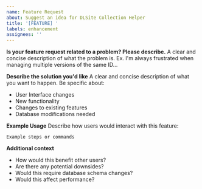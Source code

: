 ```yaml
---
name: Feature Request
about: Suggest an idea for DLSite Collection Helper
title: '[FEATURE] '
labels: enhancement
assignees: ''
---
```


**Is your feature request related to a problem? Please describe.**
A clear and concise description of what the problem is. Ex. I'm always frustrated when managing multiple versions of the same ID...

**Describe the solution you'd like**
A clear and concise description of what you want to happen. Be specific about:
- User Interface changes
- New functionality
- Changes to existing features
- Database modifications needed

**Example Usage**
Describe how users would interact with this feature:
```
Example steps or commands
```

**Additional context**
- How would this benefit other users?
- Are there any potential downsides?
- Would this require database schema changes?
- Would this affect performance?
